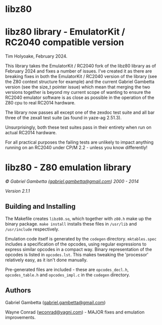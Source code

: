 # libz80
libz80 library - EmulatorKit / RC2040 compatible version
========================================================

Tim Holyoake, February 2024.

This library takes the EmulatorKit / RC2040 fork of the libz80 library as of February 2024 and fixes a number of issues. I've created it as there are 
breaking fixes in both the EmulatorKit / RC2040 version of the library (see the Z80 context structure for example) and the current Gabriel Gambetta 
version (see the size_t pointer issue) which mean that merging the two versions together is beyond my current scope of wanting to ensure the RC2040 
emulator software is as close as possible in the operation of the Z80 cpu to real RC2014 hardware.

The library now passes all except one of the zexdoc test suite and all bar three of the zexall test suite (as found in yaze-ag 2.51.3).

Unsurprisingly, both these test suites pass in their entirety when run on actual RC2014 hardware. 

For all practical purposes the failing tests are unlikely to impact anything running on an RC2040 under CP/M 2.2 - unless you know differently!

libz80 - Z80 emulation library
===============================

*© Gabriel Gambetta (gabriel.gambetta@gmail.com) 2000 - 2014*

*Version 2.1.1*

Building and Installing
-----------------------

The Makefile creates `libz80.so`, which together with `z80.h` make up the binary
package. `make install` installs these files in `/usr/lib` and `/usr/include`
respectively.

Emulation code itself is generated by the `codegen` directory. `mktables.spec`
includes a specification of the opcodes, using regular expressions to express
similar opcodes in a compact way. Binary representation of the opcodes is listed
in `opcodes.lst`. This makes tweaking the 'processor' relatively easy, as it
isn't done manually.

Pre-generated files are included - these are `opcodes_decl.h`, `opcodes_table.h`
and `opcodes_impl.c` in the `codegen` directory.

Authors
-------

Gabriel Gambetta (gabriel.gambetta@gmail.com)

Wayne Conrad (wconrad@yagni.com) - MAJOR fixes and emulation improvements.
